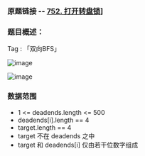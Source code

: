 ### 原题链接 -- [752. 打开转盘锁](https://leetcode.cn/problems/open-the-lock/)]

### 题目概述：
Tag : 「双向BFS」

![image](https://user-images.githubusercontent.com/99656524/197797907-9f729c93-ac7b-4339-b0a4-e9947c2b470b.png)

![image](https://user-images.githubusercontent.com/99656524/197797968-4949124f-6e0e-42e2-819d-864458722fb0.png)

### 数据范围
* 1 <= deadends.length <= 500
* deadends[i].length == 4
* target.length == 4
* target 不在 deadends 之中
* target 和 deadends[i] 仅由若干位数字组成
